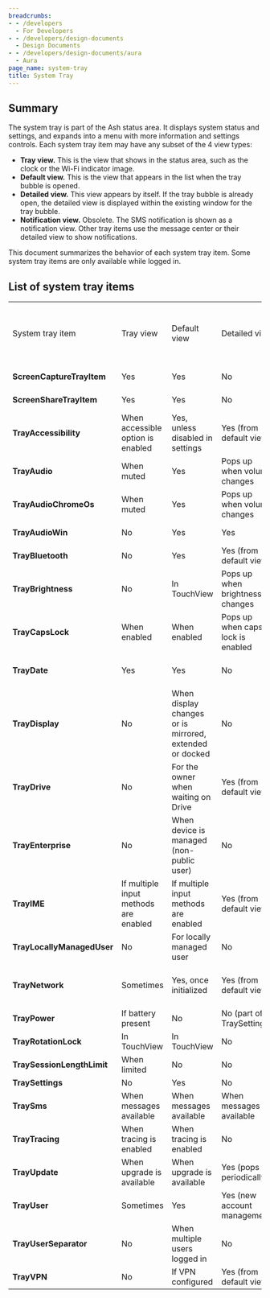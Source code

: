```yaml
---
breadcrumbs:
- - /developers
  - For Developers
- - /developers/design-documents
  - Design Documents
- - /developers/design-documents/aura
  - Aura
page_name: system-tray
title: System Tray
---
```


## Summary

The system tray is part of the Ash status area. It displays system status and
settings, and expands into a menu with more information and settings controls.
Each system tray item may have any subset of the 4 view types:

*   **Tray view.** This is the view that shows in the status area, such
            as the clock or the Wi-Fi indicator image.
*   **Default view.** This is the view that appears in the list when the
            tray bubble is opened.
*   **Detailed view.** This view appears by itself. If the tray bubble
            is already open, the detailed view is displayed within the existing
            window for the tray bubble.
*   **Notification view.** Obsolete. The SMS notification is shown as a
            notification view. Other tray items use the message center or their
            detailed view to show notifications.

This document summarizes the behavior of each system tray item. Some system tray
items are only available while logged in.

## List of system tray items

<table>
<tr>
<td>System tray item</td>
<td>Tray view</td>
<td>Default view</td>
<td>Detailed view</td>
<td>Notifications</td>
<td>Chrome OS only</td>
<td>Visible in sign-in screen, lock screen, OOBE</td>
</tr>
<tr>
<td><b>ScreenCaptureTrayItem</b></td>
<td>Yes</td>
<td>Yes</td>
<td>No</td>
<td>Message center</td>
<td>Yes</td>
<td>No? </td>
</tr>
<tr>
<td><b>ScreenShareTrayItem</b></td>
<td>Yes</td>
<td>Yes</td>
<td>No</td>
<td>Message center</td>
<td>Yes</td>
<td>No? </td>
</tr>
<tr>
<td><b>TrayAccessibility</b></td>
<td>When accessible option is enabled</td>
<td>Yes, unless disabled in settings</td>
<td>Yes (from default view)</td>
<td>Custom popup</td>
<td>No (Windows, Linux)</td>
<td>Yes</td>
</tr>
<tr>
<td><b>TrayAudio</b></td>
<td>When muted</td>
<td>Yes</td>
<td>Pops up when volume changes</td>
<td>Detailed view popup</td>
<td>Yes</td>
</tr>
<tr>
<td><b>TrayAudioChromeOs</b></td>
<td>When muted</td>
<td>Yes</td>
<td>Pops up when volume changes</td>
<td>Detailed view popup</td>
<td>Yes</td>
<td>Yes</td>
</tr>
<tr>
<td><b>TrayAudioWin</b></td>
<td>No</td>
<td>Yes</td>
<td>Yes</td>
<td>No</td>
<td>No (Windows)</td>
<td>N/A</td>
</tr>
<tr>
<td><b>TrayBluetooth</b></td>
<td>No</td>
<td>Yes</td>
<td>Yes (from default view)</td>
<td>No</td>
<td>No (Linux)</td>
<td>Yes</td>
</tr>
<tr>
<td><b>TrayBrightness</b></td>
<td>No</td>
<td>In TouchView</td>
<td>Pops up when brightness changes</td>
<td>Detailed view popup</td>
<td>Yes </td>
<td>Yes</td>
</tr>
<tr>
<td><b>TrayCapsLock</b></td>
<td>When enabled</td>
<td>When enabled</td>
<td>Pops up when caps lock is enabled</td>
<td>Detailed view popup</td>
<td>Yes</td>
<td>Yes</td>
</tr>
<tr>
<td><b>TrayDate</b></td>
<td>Yes</td>
<td>Yes</td>
<td>No</td>
<td>No</td>
<td>No (Windows, Linux)</td>
<td>Yes</td>
</tr>
<tr>
<td><b>TrayDisplay</b></td>
<td>No</td>
<td>When display changes or is mirrored, extended or docked</td>
<td>No</td>
<td>Message center</td>
<td>Yes</td>
<td>Yes</td>
</tr>
<tr>
<td><b>TrayDrive</b></td>
<td>No</td>
<td>For the owner when waiting on Drive</td>
<td>Yes (from default view)</td>
<td>No</td>
<td>No (Linux)</td>
<td>No</td>
</tr>
<tr>
<td><b>TrayEnterprise</b></td>
<td>No</td>
<td>When device is managed (non-public user)</td>
<td>No</td>
<td>No</td>
<td>Yes </td>
<td>Yes</td>
</tr>
<tr>
<td><b>TrayIME</b></td>
<td>If multiple input methods are enabled</td>
<td>If multiple input methods are enabled</td>
<td>Yes (from default view)</td>
<td>No</td>
<td>No (Linux)</td>
<td>Yes</td>
</tr>
<tr>
<td><b>TrayLocallyManagedUser</b></td>
<td>No</td>
<td>For locally managed user</td>
<td>No</td>
<td>Message center</td>
<td>Yes</td>
<td>No</td>
</tr>
<tr>
<td><b>TrayNetwork</b></td>
<td>Sometimes</td>
<td>Yes, once initialized</td>
<td>Yes (from default view)</td>
<td>Detailed view popup or message center</td>
<td>Yes</td>
<td>Yes</td>
</tr>
<tr>
<td><b>TrayPower</b></td>
<td>If battery present</td>
<td>No</td>
<td>No (part of TraySettings)</td>
<td>Message center</td>
<td>Yes</td>
<td>Yes</td>
</tr>
<tr>
<td><b>TrayRotationLock</b></td>
<td>In TouchView</td>
<td>In TouchView</td>
<td>No</td>
<td>No</td>
<td>Yes</td>
<td>Yes</td>
</tr>
<tr>
<td><b>TraySessionLengthLimit</b></td>
<td>When limited</td>
<td>No</td>
<td>No</td>
<td>Message center</td>
<td>Yes</td>
<td>No</td>
</tr>
<tr>
<td><b>TraySettings</b></td>
<td>No</td>
<td>Yes</td>
<td>No</td>
<td>No</td>
<td>Yes</td>
<td>Sometimes</td>
</tr>
<tr>
<td><b>TraySms</b></td>
<td>When messages available</td>
<td>When messages available</td>
<td>When messages available</td>
<td>Notification view</td>
<td>Yes</td>
<td>?</td>
</tr>
<tr>
<td><b>TrayTracing</b></td>
<td>When tracing is enabled</td>
<td>When tracing is enabled</td>
<td>No</td>
<td>No</td>
<td>Yes</td>
<td>Yes</td>
</tr>
<tr>
<td><b>TrayUpdate</b></td>
<td>When upgrade is available</td>
<td>When upgrade is available</td>
<td>Yes (pops up periodically)</td>
<td>Detailed view popup</td>
<td>No (Windows, Linux)</td>
<td>Yes</td>
</tr>
<tr>
<td><b>TrayUser</b></td>
<td>Sometimes</td>
<td>Yes</td>
<td>Yes (new account management)</td>
<td>No</td>
<td>Yes</td>
<td>No </td>
</tr>
<tr>
<td><b>TrayUserSeparator</b></td>
<td>No</td>
<td>When multiple users logged in</td>
<td>No</td>
<td>No</td>
<td>Yes</td>
<td>No</td>
</tr>
<tr>
<td><b>TrayVPN</b></td>
<td>No</td>
<td>If VPN configured</td>
<td>Yes (from default view)</td>
<td>No</td>
<td>Yes</td>
<td>Lock screen</td>
</tr>
</table>
